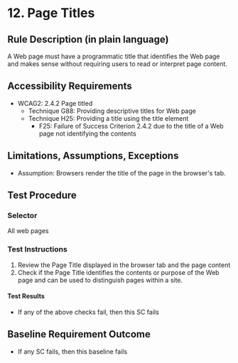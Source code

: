# 12. Page Titles
## Rule Description (in plain language)
A Web page must have a programmatic title that identifies the Web page and makes sense without requiring users to read or interpret page content. 

## Accessibility Requirements
* WCAG2: 2.4.2 Page titled
  * Technique G88: Providing descriptive titles for Web page
  * Technique H25: Providing a title using the title element
    * F25: Failure of Success Criterion 2.4.2 due to the title of a Web page not identifying the contents

## Limitations, Assumptions, Exceptions
 * Assumption: Browsers render the title of the page in the browser's tab.

## Test Procedure 
### Selector
All web pages

### Test Instructions
1. Review the Page Title displayed in the browser tab and the page content
1. Check if the Page Title identifies the contents or purpose of the Web page and can be used to distinguish pages within a site.

#### Test Results
* If any of the above checks fail, then this SC fails

## Baseline Requirement Outcome
* If any SC fails, then this baseline fails

